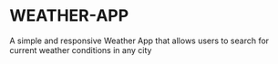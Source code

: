# WEATHER-APP

A simple and responsive Weather App that allows users to search for current weather conditions in any city

